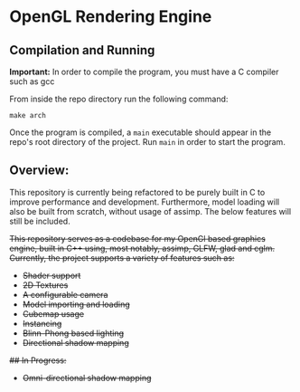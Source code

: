 # OpenGL Rendering Engine

## Compilation and Running

**Important:** In order to compile the program, you must have a C compiler such as gcc

From inside the repo directory run the following command:

`make arch`

Once the program is compiled, a `main` executable should appear in the repo's root directory of the project. Run `main` in order to start the program.

## Overview:

This repository is currently being refactored to be purely built in C to improve performance and development. Furthermore, model loading will also be built from scratch, without usage of assimp. The below features will still be included.

~~This repository serves as a codebase for my OpenGl based graphics engine, built in C++ using, most notably, assimp, GLFW, glad and cglm. Currently, the project supports a variety of features such as:~~
 - ~~Shader support~~
 - ~~2D Textures~~
 - ~~A configurable camera~~
 - ~~Model importing and loading~~
 - ~~Cubemap usage~~
 - ~~Instancing~~
 - ~~Blinn-Phong based lighting~~
 - ~~Directional shadow mapping~~

~~## In Progress:~~

 - ~~Omni-directional shadow mapping~~
